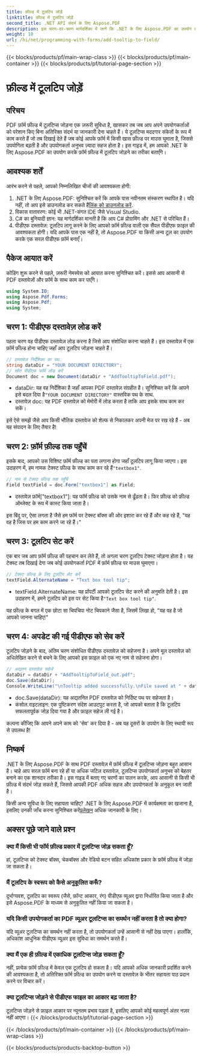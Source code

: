 ```yaml
---
title: फ़ील्ड में टूलटिप जोड़ें
linktitle: फ़ील्ड में टूलटिप जोड़ें
second_title: .NET API संदर्भ के लिए Aspose.PDF
description: इस चरण-दर-चरण मार्गदर्शिका में जानें कि .NET के लिए Aspose.PDF का उपयोग करके PDF दस्तावेज़ों में फ़ॉर्म फ़ील्ड में टूलटिप्स कैसे जोड़ें। प्रयोज्यता और उपयोगकर्ता अनुभव में सुधार करें।
weight: 10
url: /hi/net/programming-with-forms/add-tooltip-to-field/
---
```


{{< blocks/products/pf/main-wrap-class >}}
{{< blocks/products/pf/main-container >}}
{{< blocks/products/pf/tutorial-page-section >}}

# फ़ील्ड में टूलटिप जोड़ें

## परिचय

PDF फ़ॉर्म फ़ील्ड में टूलटिप्स जोड़ना एक ज़रूरी सुविधा है, खासकर तब जब आप अपने उपयोगकर्ताओं को परेशान किए बिना अतिरिक्त संदर्भ या जानकारी देना चाहते हैं। ये टूलटिप्स मददगार संकेतों के रूप में काम करते हैं जो तब दिखाई देते हैं जब कोई आपके फ़ॉर्म में किसी खास फ़ील्ड पर माउस घुमाता है, जिससे उपयोगिता बढ़ती है और उपयोगकर्ता अनुभव ज़्यादा सहज होता है। इस गाइड में, हम आपको .NET के लिए Aspose.PDF का उपयोग करके फ़ॉर्म फ़ील्ड में टूलटिप जोड़ने का तरीका बताएँगे।

## आवश्यक शर्तें

आरंभ करने से पहले, आपको निम्नलिखित चीजों की आवश्यकता होगी:

1.  .NET के लिए Aspose.PDF: सुनिश्चित करें कि आपके पास नवीनतम संस्करण स्थापित है। यदि नहीं, तो आप इसे डाउनलोड कर सकते हैं[लिंक को डाउनलोड करें](https://releases.aspose.com/pdf/net/).
2. विकास वातावरण: कोई भी .NET-संगत IDE जैसे Visual Studio.
3. C# का बुनियादी ज्ञान: यह मार्गदर्शिका मानती है कि आप C# प्रोग्रामिंग और .NET से परिचित हैं।
4. पीडीएफ दस्तावेज़: टूलटिप लागू करने के लिए आपको फ़ॉर्म फ़ील्ड वाली एक सैंपल पीडीएफ फ़ाइल की आवश्यकता होगी। यदि आपके पास एक नहीं है, तो Aspose.PDF या किसी अन्य टूल का उपयोग करके एक सरल पीडीएफ फ़ॉर्म बनाएँ।

## पैकेज आयात करें

कोडिंग शुरू करने से पहले, ज़रूरी नेमस्पेस को आयात करना सुनिश्चित करें। इससे आप आसानी से PDF दस्तावेज़ों और फ़ॉर्म के साथ काम कर पाएँगे।

```csharp
using System.IO;
using Aspose.Pdf.Forms;
using Aspose.Pdf;
using System;
```

## चरण 1: पीडीएफ दस्तावेज़ लोड करें

पहला चरण वह पीडीएफ दस्तावेज़ लोड करना है जिसे आप संशोधित करना चाहते हैं। इस दस्तावेज़ में एक फ़ॉर्म फ़ील्ड होना चाहिए जहाँ आप टूलटिप जोड़ना चाहते हैं।

```csharp
// दस्तावेज़ निर्देशिका का पथ.
string dataDir = "YOUR DOCUMENT DIRECTORY";
// स्रोत पीडीएफ फॉर्म लोड करें
Document doc = new Document(dataDir + "AddTooltipToField.pdf");
```

-  dataDir: यह वह निर्देशिका है जहाँ आपका PDF दस्तावेज़ संग्रहीत है। सुनिश्चित करें कि आपने इसे बदल दिया है`"YOUR DOCUMENT DIRECTORY"` वास्तविक पथ के साथ.
- दस्तावेज़ doc: यह PDF दस्तावेज़ को मेमोरी में लोड करता है ताकि आप इसके साथ काम कर सकें।

इसे ऐसे समझें जैसे आप किसी भौतिक दस्तावेज को शेल्फ से निकालकर अपनी मेज पर रख रहे हैं - अब यह संपादन के लिए तैयार है!

## चरण 2: फ़ॉर्म फ़ील्ड तक पहुँचें

 इसके बाद, आपको उस विशिष्ट फ़ॉर्म फ़ील्ड का पता लगाना होगा जहाँ टूलटिप लागू किया जाएगा। इस उदाहरण में, हम नामक टेक्स्ट फ़ील्ड के साथ काम कर रहे हैं`"textbox1"`.

```csharp
// नाम से टेक्स्ट फ़ील्ड तक पहुँचें
Field textField = doc.Form["textbox1"] as Field;
```

- दस्तावेज़ फ़ॉर्म["textbox1"]: यह फॉर्म फ़ील्ड को उसके नाम से ढूँढता है। फिर फ़ील्ड को फ़ील्ड ऑब्जेक्ट के रूप में कास्ट किया जाता है।
  
इस बिंदु पर, ऐसा लगता है जैसे हम फॉर्म पर टेक्स्ट बॉक्स की ओर इशारा कर रहे हैं और कह रहे हैं, "यह वह है जिस पर हम काम करने जा रहे हैं।"

## चरण 3: टूलटिप सेट करें

एक बार जब आप फ़ॉर्म फ़ील्ड की पहचान कर लेते हैं, तो अगला चरण टूलटिप टेक्स्ट जोड़ना होता है। यह टेक्स्ट तब दिखाई देगा जब कोई उपयोगकर्ता PDF में फ़ॉर्म फ़ील्ड पर माउस घुमाएगा।

```csharp
// टेक्स्ट फ़ील्ड के लिए टूलटिप सेट करें
textField.AlternateName = "Text box tool tip";
```

-  textField.AlternateName: यह प्रॉपर्टी आपको टूलटिप सेट करने की अनुमति देती है। इस उदाहरण में, हमने टूलटिप को इस पर सेट किया है`"Text box tool tip"`.

यह फ़ील्ड के बगल में एक छोटा सा चिपचिपा नोट चिपकाने जैसा है, जिसमें लिखा हो, "यह वह है जो आपको जानना चाहिए!"

## चरण 4: अपडेट की गई पीडीएफ को सेव करें

टूलटिप जोड़ने के बाद, अंतिम चरण संशोधित पीडीएफ दस्तावेज़ को सहेजना है। अपने मूल दस्तावेज़ को अधिलेखित करने से बचने के लिए आपको इस फ़ाइल को एक नए नाम से सहेजना होगा।

```csharp
// अद्यतन दस्तावेज़ सहेजें
dataDir = dataDir + "AddTooltipToField_out.pdf";
doc.Save(dataDir);
Console.WriteLine("\nTooltip added successfully.\nFile saved at " + dataDir);
```

- doc.Save(dataDir): यह अद्यतनित PDF दस्तावेज़ को निर्दिष्ट पथ पर सहेजता है।
- कंसोल.राइटलाइन: एक पुष्टिकरण संदेश आउटपुट करता है, जो आपको बताता है कि टूलटिप सफलतापूर्वक जोड़ दिया गया है और फ़ाइल सहेज ली गई है।

कल्पना कीजिए कि आपने अपने काम को 'सेव' कर दिया है - अब यह दूसरों के उपयोग के लिए स्थायी रूप से उपलब्ध है!

## निष्कर्ष

.NET के लिए Aspose.PDF के साथ PDF दस्तावेज़ में फ़ॉर्म फ़ील्ड में टूलटिप्स जोड़ना बहुत आसान है। चाहे आप सरल फ़ॉर्म बना रहे हों या अधिक जटिल दस्तावेज़, टूलटिप्स उपयोगकर्ता अनुभव को बेहतर बनाने का एक शानदार तरीका है। इस गाइड में बताए गए चरणों का पालन करके, आप आसानी से किसी भी फ़ील्ड में संदर्भ जोड़ सकते हैं, जिससे आपकी PDF अधिक सहज और उपयोगकर्ता के अनुकूल बन जाती है।

 किसी अन्य सुविधा के लिए सहायता चाहिए? .NET के लिए Aspose.PDF में कार्यक्षमता का खजाना है, इसलिए उनकी जाँच करना सुनिश्चित करें[प्रलेखन](https://reference.aspose.com/pdf/net/) अधिक जानकारी के लिए।

## अक्सर पूछे जाने वाले प्रश्न

### क्या मैं किसी भी फॉर्म फ़ील्ड प्रकार में टूलटिप्स जोड़ सकता हूँ?  
हां, टूलटिप्स को टेक्स्ट बॉक्स, चेकबॉक्स और रेडियो बटन सहित अधिकांश प्रकार के फ़ॉर्म फ़ील्ड में जोड़ा जा सकता है।

### मैं टूलटिप के स्वरूप को कैसे अनुकूलित करूँ?  
दुर्भाग्यवश, टूलटिप का स्वरूप (जैसे, फ़ॉन्ट आकार, रंग) पीडीएफ व्यूअर द्वारा निर्धारित किया जाता है और इसे Aspose.PDF के माध्यम से अनुकूलित नहीं किया जा सकता है।

### यदि किसी उपयोगकर्ता का PDF व्यूअर टूलटिप्स का समर्थन नहीं करता है तो क्या होगा?  
यदि व्यूअर टूलटिप्स का समर्थन नहीं करता है, तो उपयोगकर्ता उन्हें आसानी से नहीं देख पाएगा। हालाँकि, अधिकांश आधुनिक पीडीएफ व्यूअर इस सुविधा का समर्थन करते हैं।

### क्या मैं एक ही फ़ील्ड में एकाधिक टूलटिप्स जोड़ सकता हूँ?  
नहीं, प्रत्येक फ़ॉर्म फ़ील्ड में केवल एक टूलटिप हो सकता है। यदि आपको अधिक जानकारी प्रदर्शित करने की आवश्यकता है, तो अतिरिक्त फ़ॉर्म फ़ील्ड का उपयोग करने या दस्तावेज़ के भीतर सहायता पाठ प्रदान करने पर विचार करें।

### क्या टूलटिप्स जोड़ने से पीडीएफ फाइल का आकार बढ़ जाता है?  
टूलटिप्स जोड़ने से फ़ाइल आकार पर न्यूनतम प्रभाव पड़ता है, इसलिए आपको कोई महत्वपूर्ण अंतर नज़र नहीं आएगा।
{{< /blocks/products/pf/tutorial-page-section >}}

{{< /blocks/products/pf/main-container >}}
{{< /blocks/products/pf/main-wrap-class >}}

{{< blocks/products/products-backtop-button >}}
